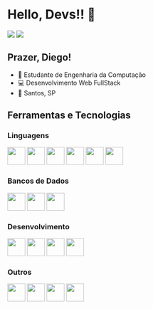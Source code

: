 # Hello, Devs!! 👋
<a href="https://www.linkedin.com/in/diego-amorim-dev/" target="_blank"><img loading="lazy" src="https://img.shields.io/badge/-LinkedIn-%230077B5?style=for-the-badge&logo=linkedin&logoColor=white" target="_blank"></a> 
<a href = "mailto:diegoamorim03152004@gmail.com"><img loading="lazy" src="https://img.shields.io/badge/Gmail-D14836?style=for-the-badge&logo=gmail&logoColor=white" target="_blank"></a>
 
## Prazer, Diego!

 - 📕 Estudante de Engenharia da Computação
 - 💻 Desenvolvimento Web FullStack
 - 🌊 Santos, SP

## Ferramentas e Tecnologias
<div>
 <h3><strong>Linguagens</strong></h3>
 <img loading="lazy" src="https://cdn.jsdelivr.net/gh/devicons/devicon@latest/icons/csharp/csharp-original.svg" width="40" height="40"/>
 <img loading="lazy" src="https://cdn.jsdelivr.net/gh/devicons/devicon@latest/icons/python/python-original.svg" width="40" height="40"/>
 <img loading="lazy" src="https://cdn.jsdelivr.net/gh/devicons/devicon@latest/icons/javascript/javascript-original.svg" width="40" height="40"/>
 <img loading="lazy" src="https://cdn.jsdelivr.net/gh/devicons/devicon@latest/icons/typescript/typescript-original.svg" width="40" height="40"/>
 <img loading="lazy" src="https://cdn.jsdelivr.net/gh/devicons/devicon@latest/icons/html5/html5-original-wordmark.svg" width="40" height="40"/>
 <img loading="lazy" src="https://cdn.jsdelivr.net/gh/devicons/devicon@latest/icons/css3/css3-original-wordmark.svg" width="40" height="40"/>
<h3><strong>Bancos de Dados</strong></h3>
 <img loading="lazy" src="https://cdn.jsdelivr.net/gh/devicons/devicon@latest/icons/mysql/mysql-original-wordmark.svg" width="40" height="40"/>
 <img loading="lazy" src="https://cdn.jsdelivr.net/gh/devicons/devicon@latest/icons/microsoftsqlserver/microsoftsqlserver-original-wordmark.svg" width="40" height="40"/>
 <img loading="lazy" src="https://cdn.jsdelivr.net/gh/devicons/devicon@latest/icons/mongodb/mongodb-original-wordmark.svg" width="40" height="40"/>
<h3><strong>Desenvolvimento</strong></h3>
  <img loading="lazy" src="https://cdn.jsdelivr.net/gh/devicons/devicon@latest/icons/angularjs/angularjs-plain.svg" width="40" height="40"/>
 <img loading="lazy" src="https://cdn.jsdelivr.net/gh/devicons/devicon@latest/icons/dotnetcore/dotnetcore-original.svg" width="40" height="40"/>
 <img loading="lazy" src="https://cdn.jsdelivr.net/gh/devicons/devicon@latest/icons/nodejs/nodejs-original-wordmark.svg" width="40" height="40"/>
 <img loading="lazy" src="https://cdn.jsdelivr.net/gh/devicons/devicon@latest/icons/django/django-plain-wordmark.svg" width="40" height="40"/>
<h3><strong>Outros</strong></h3>
 <img loading="lazy" src="https://cdn.jsdelivr.net/gh/devicons/devicon@latest/icons/git/git-original.svg" width="40" height="40"/>
 <img loading="lazy" src="https://cdn.jsdelivr.net/gh/devicons/devicon@latest/icons/github/github-original-wordmark.svg" width="40" height="40"/>
 <img loading="lazy" src="https://cdn.jsdelivr.net/gh/devicons/devicon@latest/icons/linux/linux-original.svg" width="40" height="40"/>
 <img loading="lazy" src="https://cdn.jsdelivr.net/gh/devicons/devicon@latest/icons/docker/docker-original.svg" width="40" height="40"/>
</div>
